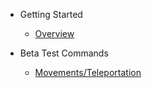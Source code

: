 * Getting Started

  * [Overview](/)

* Beta Test Commands
  * [Movements/Teleportation](tutorials/beta-test-movement.md)
